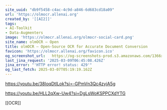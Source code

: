 ```yaml
---
site_uuid: "db9f5458-c4ac-4c9d-a846-6d683cd18a09"
url: 'https://olmocr.allenai.org'
created_by: '[[AI2]]'
tags:
- AI-Toolkit
- Data-Augmenters
image: 'https://olmocr.allenai.org/olmocr-social-card.png'
site_name: olmOCR – Open
title: olmOCR – Open-Source OCR for Accurate Document Conversion
favicon: 'https://olmocr.allenai.org/favicon.ico'
og_screenshot_url:   https://og-screenshots-prod.s3.amazonaws.com/1366x768/80/false/e88d212fe5067a4b590e35b2610b5026e8c8001f8c31b544e4644e735bd1126b.jpeg
last_jina_request: '2025-03-09T06:45:08.426Z'
jina_error: "'HTTP error! status: 429'"
og_last_fetch: 2025-03-07T05:19:19.162Z
---
```


https://youtu.be/38loqDtlLok?si=-GPmVn3Qc4zyjA5g

https://youtu.be/HLL2qXw-Uw4?si=DgLsWoKSPPCXdYTG

[[OCR]]
